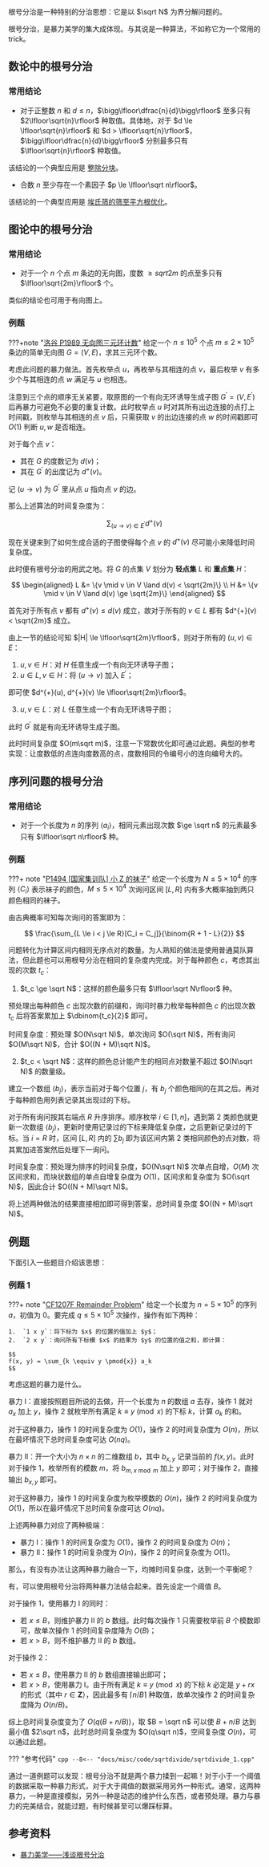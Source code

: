 根号分治是一种特别的分治思想：它是以 $\sqrt N$ 为界分解问题的。

根号分治，是暴力美学的集大成体现。与其说是一种算法，不如称它为一个常用的 trick。

## 数论中的根号分治

### 常用结论

-   对于正整数 $n$ 和 $d \le n$，$\bigg\lfloor\dfrac{n}{d}\bigg\rfloor$ 至多只有 $2\lfloor\sqrt{n}\rfloor$ 种取值。具体地，对于 $d \le \lfloor\sqrt{n}\rfloor$ 和 $d > \lfloor\sqrt{n}\rfloor$，$\bigg\lfloor\dfrac{n}{d}\bigg\rfloor$ 分别最多只有 $\lfloor\sqrt{n}\rfloor$ 种取值。

该结论的一个典型应用是 [整除分块](/math/number-theory/sqrt-decomposition/)。

-   合数 $n$ 至少存在一个素因子 $p \le \lfloor\sqrt n\rfloor$。

该结论的一个典型应用是 [埃氏筛的筛至平方根优化](/math/number-theory/sieve/#筛至平方根)。

## 图论中的根号分治

### 常用结论

-   对于一个 $n$ 个点 $m$ 条边的无向图，度数 $\ge sqrt{2m}$ 的点至多只有 $\lfloor\sqrt{2m}\rfloor$ 个。

类似的结论也可用于有向图上。

### 例题

???+note "[洛谷 P1989 无向图三元环计数](https://www.luogu.com.cn/problem/P1989)"
    给定一个 $n \le 10^5$ 个点 $m \le 2 \times 10^5$ 条边的简单无向图 $G = (V, E)$，求其三元环个数。

考虑此问题的暴力做法。首先枚举点 $u$，再枚举与其相连的点 $v$，最后枚举 $v$ 有多少个与其相连的点 $w$ 满足与 $u$ 也相连。

注意到三个点的顺序无关紧要，取原图的一个有向无环诱导生成子图 $G^\prime = (V, E^\prime)$ 后再暴力可避免不必要的重复计数。此时枚举点 $u$ 时对其所有出边连接的点打上时间戳，则枚举与其相连的点 $v$ 后，只需获取 $v$ 的出边连接的点 $w$ 的时间戳即可 $O(1)$ 判断 $u, w$ 是否相连。

对于每个点 $v$：

-   其在 $G$ 的度数记为 $d(v)$；
-   其在 $G^\prime$ 的出度记为 $d^{+}(v)$。

记 $(u \to v)$ 为 $G^\prime$ 里从点 $u$ 指向点 $v$ 的边。

那么上述算法的时间复杂度为：

$$
\sum_{(u \to v) \in E^\prime} d^{+}(v)
$$

现在关键来到了如何生成合适的子图使得每个点 $v$ 的 $d^{+}(v)$ 尽可能小来降低时间复杂度。

此时便有根号分治的用武之地。将 $G$ 的点集 $V$ 划分为 **轻点集** $L$ 和 **重点集** $H$：

$$
\begin{aligned}
L &= \{v \mid v \in V \land d(v) < \sqrt{2m}\} \\
H &= \{v \mid v \in V \land d(v) \ge \sqrt{2m}\}
\end{aligned}
$$

首先对于所有点 $v$ 都有 $d^{+}(v) \le d(v)$ 成立，故对于所有的 $v \in L$ 都有 $d^{+}(v) < \sqrt{2m}$ 成立。

由上一节的结论可知 $|H| \le \lfloor\sqrt{2m}\rfloor$，则对于所有的 $(u, v) \in E$：

1. $u, v \in H$：对 $H$ 任意生成一个有向无环诱导子图；
2. $u \in L, v \in H$：将 $(u \to v)$ 加入 $E^\prime$；

即可使 $d^{+}(u), d^{+}(v) \le \lfloor\sqrt{2m}\rfloor$。

3. $u, v \in L$：对 $L$ 任意生成一个有向无环诱导子图；

此时 $G^\prime$ 就是有向无环诱导生成子图。

此时时间复杂度 $O(m\sqrt m)$，注意一下常数优化即可通过此题。典型的参考实现：让度数低的点连向度数高的点，度数相同的令编号小的连向编号大的。

## 序列问题的根号分治

### 常用结论

-   对于一个长度为 $n$ 的序列 $\langle a_i \rangle$，相同元素出现次数 $\ge \sqrt n$ 的元素最多只有 $\lfloor\sqrt n\rfloor$ 种。

### 例题

???+ note "[P1494 \[国家集训队\] 小 Z 的袜子](https://www.luogu.com.cn/problem/P1494)"
    给定一个长度为 $N \le 5 \times 10^4$ 的序列 $\langle C_i \rangle$ 表示袜子的颜色，$M \le 5 \times 10^4$ 次询问区间 $[L, R]$ 内有多大概率抽到两只颜色相同的袜子。

由古典概率可知每次询问的答案即为：

$$
\frac{\sum_{L \le i < j \le R}[C_i = C_j]}{\binom{R + 1 - L}{2}}
$$

问题转化为计算区间内相同无序点对的数量。为人熟知的做法是使用普通莫队算法，但此题也可以用根号分治在相同的复杂度内完成。对于每种颜色 $c$，考虑其出现的次数 $t_c$：

1.  $t_c \ge \sqrt N$：这样的颜色最多只有 $\lfloor\sqrt N\rfloor$ 种。

预处理出每种颜色 $c$ 出现次数的前缀和，询问时暴力枚举每种颜色 $c$ 的出现次数 $t_c$ 后将答案累加上 $\dbinom{t_c}{2}$ 即可。

时间复杂度：预处理 $O(N\sqrt N)$，单次询问 $O(\sqrt N)$，所有询问 $O(M\sqrt N)$，合计 $O((N + M)\sqrt N)$。

2.  $t_c < \sqrt N$：这样的颜色总计能产生的相同点对数量不超过 $O(N\sqrt N)$ 的数量级。

建立一个数组 $\langle b_j \rangle$，表示当前对于每个位置 $j$，有 $b_j$ 个颜色相同的在其之后。再对于每种颜色用列表记录其出现过的下标。

对于所有询问按其右端点 $R$ 升序排序。顺序枚举 $i \in [1, n]$，遇到第 2 类颜色就更新一次数组 $\langle b_j \rangle$，更新时使用记录过的下标来降低复杂度，之后更新记录过的下标。当 $i = R$ 时，区间 $[L, R]$ 内的 $\sum b_j$ 即为该区间内第 2 类相同颜色的点对数，将其累加进答案然后处理下一询问。

时间复杂度：预处理为排序的时间复杂度，$O(N\sqrt N)$ 次单点自增，$O(M)$ 次区间求和，而块状数组的单点自增复杂度为 $O(1)$，区间求和复杂度为 $O(\sqrt N)$，因此合计 $O((N + M)\sqrt N)$。

将上述两种做法的结果直接相加即可得到答案，总时间复杂度 $O((N + M)\sqrt N)$。

## 例题

下面引入一些题目介绍该思想：

### 例题 1

???+ note "[CF1207F Remainder Problem](https://codeforces.com/problemset/problem/1207/F)"
    给定一个长度为 $n = 5 \times 10^5$ 的序列 $a$，初值为 $0$。要完成 $q \le 5 \times 10^5$ 次操作，操作有如下两种：
    
    1.  `1 x y`：将下标为 $x$ 的位置的值加上 $y$；
    2.  `2 x y`：询问所有下标模 $x$ 的结果为 $y$ 的位置的值之和，即计算：
    
    $$
    f(x, y) = \sum_{k \equiv y \pmod{x}} a_k
    $$

考虑这题的暴力是什么。

暴力 I：直接按照题目所说的去做，开一个长度为 $n$ 的数组 $a$ 去存，操作 1 就对 $a_x$ 加上 $y$，操作 2 就枚举所有满足 $k \equiv y \pmod{x}$ 的下标 $k$，计算 $a_k$ 的和。

对于这种暴力，操作 1 的时间复杂度为 $O(1)$，操作 2 的时间复杂度为 $O(n)$，所以在最坏情况下总时间复杂度可达 $O(nq)$。

暴力 II：开一个大小为 $n \times n$ 的二维数组 $b$，其中 $b_{x,y}$ 记录当前的 $f(x,y)$。此时对于操作 1，枚举所有的模数 $m$，将 $b_{m,x \bmod m}$ 加上 $y$ 即可；对于操作 2，直接输出 $b_{x,y}$ 即可。

对于这种暴力，操作 1 的时间复杂度为枚举模数的 $O(n)$，操作 2 的时间复杂度为 $O(1)$，所以在最坏情况下总时间复杂度可达 $O(nq)$。

上述两种暴力对应了两种极端：

-   暴力 I：操作 1 的时间复杂度为 $O(1)$，操作 2 的时间复杂度为 $O(n)$；
-   暴力 II：操作 1 的时间复杂度为 $O(n)$，操作 2 的时间复杂度为 $O(1)$。

那么，有没有办法让这两种暴力融合一下，均摊时间复杂度，达到一个平衡呢？

有，可以使用根号分治将两种暴力法结合起来。首先设定一个阈值 $B$。

对于操作 1，使用暴力 I 的同时：

-   若 $x \le B$，则维护暴力 II 的 $b$ 数组。此时每次操作 1 只需要枚举前 $B$ 个模数即可，故单次操作 1 的时间复杂度降为 $O(B)$；
-   若 $x > B$，则不维护暴力 II 的 $b$ 数组。

对于操作 2：

-   若 $x \le B$，使用暴力 II 的 $b$ 数组直接输出即可；
-   若 $x > B$，使用暴力 I。由于所有满足 $k \equiv y \pmod{x}$ 的下标 $k$ 必定是 $y + rx$ 的形式（其中 $r \in \mathbf Z$），因此最多有 $\lceil n / B\rceil$ 种取值，故单次操作 2 的时间复杂度降为 $O(n / B)$。

综上总时间复杂度变为了 $O(q(B + n / B))$，取 $B = \sqrt n$ 可以使 $B + n / B$ 达到最小值 $2\sqrt n$，此时总时间复杂度为 $O(q\sqrt n)$，空间复杂度 $O(n)$，可以通过此题。

??? "参考代码"
    ```cpp
    --8<-- "docs/misc/code/sqrtdivide/sqrtdivide_1.cpp"
    ```

通过一道例题可以发现：根号分治不就是两个暴力揉到一起嘛！对于小于一个阈值的数据采取一种暴力形式，对于大于阈值的数据采用另外一种形式。通常，这两种暴力，一种是直接模拟，另外一种是动态的维护什么东西，或者预处理。暴力与暴力的完美结合，就能过题，有时候甚至可以爆踩标算。

## 参考资料

-   [暴力美学——浅谈根号分治](https://www.luogu.com.cn/blog/Amateur-threshold/pu-li-mei-xue-qian-tan-gen-hao-fen-zhi#)
